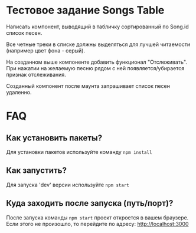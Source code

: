 # Тестовое задание Songs Table

Написать компонент, выводящий в табличку сортированный по Song.id список песен.

Все четные треки в списке должны выделяться для лучшей читаемости (например цвет фона - серый).

На созданном выше компоненте добавить функционал "Отслеживать".
При нажатии на желаемую песню рядом с ней появляется/убирается признак отслеживания.

Созданный компонент после маунта запрашивает список песен удаленно.

# FAQ

## Как установить пакеты?

Для установки пакетов используйте команду `npm install`

## Как запустить?

Для запуска 'dev' версии используйте `npm start`

## Куда заходить после запуска (путь/порт)?

После запуска команды `npm start` проект откроется в вашем браузере. Если этого не произошло, то перейдите по адресу: [http://localhost:3000](http://localhost:3000)